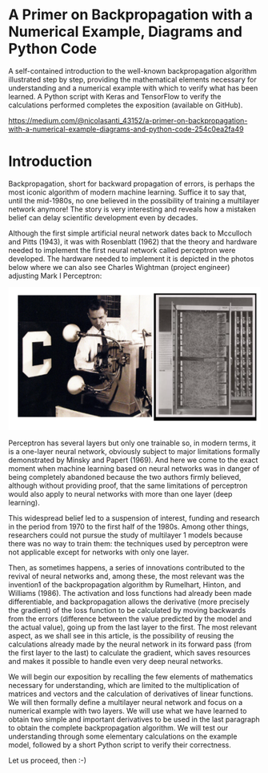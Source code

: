 # A Primer on Backpropagation with a Numerical Example, Diagrams and Python Code
A self-contained introduction to the well-known backpropagation algorithm illustrated step by step, providing the mathematical elements necessary for understanding and a numerical example with which to verify what has been learned. A Python script with Keras and TensorFlow to verify the calculations performed completes the exposition (available on GitHub). 

https://medium.com/@nicolasanti_43152/a-primer-on-backpropagation-with-a-numerical-example-diagrams-and-python-code-254c0ea2fa49

# Introduction 
Backpropagation, short for backward propagation of errors, is perhaps the most iconic algorithm of modern machine learning. Suffice it to say that, until the mid-1980s, no one believed in the possibility of training a multilayer network anymore! The story is very interesting and reveals how a mistaken belief can delay scientific development even by decades. 

Although the first simple artificial neural network dates back to Mcculloch and Pitts (1943), it was with Rosenblatt (1962) that the theory and hardware needed to implement the first neural network called perceptron were developed. The hardware needed to implement it is depicted in the photos below where we can also see Charles Wightman (project engineer) adjusting Mark I Perceptron: 

![](article/images/perceptron.png)

Perceptron has several layers but only one trainable so, in modern terms, it is a one-layer neural network, obviously subject to major limitations formally demonstrated by Minsky and Papert (1969). And here we come to the exact moment when machine learning based on neural networks was in danger of being completely abandoned because the two authors firmly believed, although without providing proof, that the same limitations of perceptron would also apply to neural networks with more than one layer (deep learning). 

This widespread belief led to a suspension of interest, funding and research in the period from 1970 to the first half of the 1980s. Among other things, researchers could not pursue the study of multilayer 1 models because there was no way to train them: the techniques used by perceptron were not applicable except for networks with only one layer. 

Then, as sometimes happens, a series of innovations contributed to the revival of neural networks and, among these, the most relevant was the invention1 of the backpropagation algorithm by Rumelhart, Hinton, and Williams (1986). The activation and loss functions had already been made differentiable, and backpropagation allows the derivative (more precisely the gradient) of the loss function to be calculated by moving backwards from the errors (difference between the value predicted by the model and the actual value), going up from the last layer to the first. The most relevant aspect, as we shall see in this article, is the possibility of reusing the calculations already made by the neural network in its forward pass (from the first layer to the last) to calculate the gradient, which saves resources and makes it possible to handle even very deep neural networks. 

We will begin our exposition by recalling the few elements of mathematics necessary for understanding, which are limited to the multiplication of matrices and vectors and the calculation of derivatives of linear functions. We will then formally define a multilayer neural network and focus on a numerical example with two layers. We will use what we have learned to obtain two simple and important derivatives to be used in the last paragraph to obtain the complete backpropagation algorithm. We will test our understanding through some elementary calculations on the example model, followed by a short Python script to verify their correctness. 

Let us proceed, then :-)